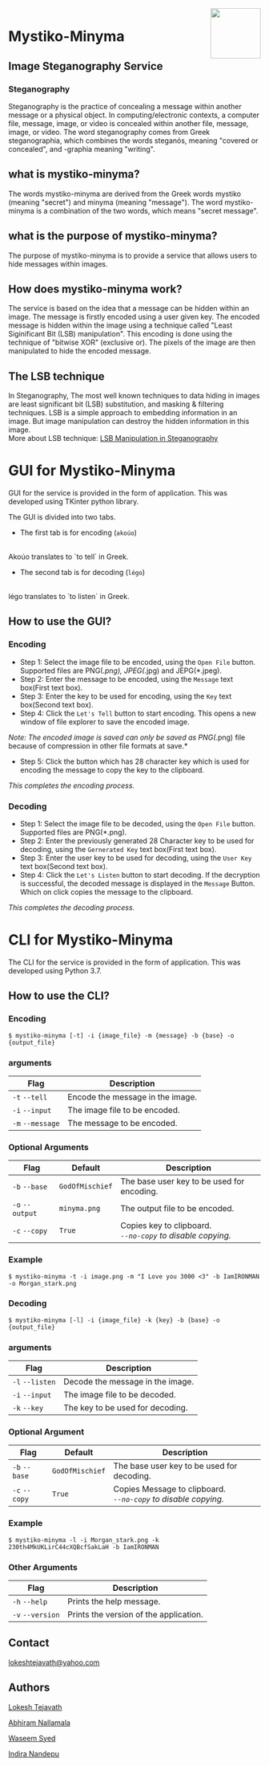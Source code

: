<img align="right" padding-top="100%" height="100"  src="./resources/Feather for ESSE.svg" >

# Mystiko-Minyma


## Image Steganography Service


### Steganography
Steganography is the practice of concealing a message within another message or a physical object. In computing/electronic contexts, a computer file, message, image, or video is concealed within another file, message, image, or video. The word steganography comes from Greek steganographia, which combines the words steganós, meaning "covered or concealed", and -graphia meaning "writing".

## what is mystiko-minyma?
The words mystiko-minyma are derived from the Greek words mystiko (meaning "secret") and minyma (meaning "message"). The word mystiko-minyma is a combination of the two words, which means "secret message".

## what is the purpose of mystiko-minyma?
The purpose of mystiko-minyma is to provide a service that allows users to hide messages within images.

## How does mystiko-minyma work?
The service is based on the idea that a message can be hidden within an image. The message is firstly encoded using a user given key. The encoded message is hidden within the image using a technique called "Least Siginificant Bit (LSB) manipulation". This encoding is done using the technique of "bitwise XOR" (exclusive or). The pixels of the image are then manipulated to hide the encoded message.

## The LSB technique
In Steganography, The most well known techniques to data hiding in images are least significant bit (LSB) substitution, and masking & filtering techniques. LSB is a simple approach to embedding information in an image. But image manipulation can destroy the hidden information in this image.
<br>
More about LSB technique: [LSB Manipulation in Steganography](https://towardsdatascience.com/hiding-data-in-an-image-image-steganography-using-python-e491b68b1372)

# GUI for Mystiko-Minyma
GUI for the service is provided in the form of application. This was developed using TKinter python library.

The GUI is divided into two tabs.
- The first tab is for encoding (```akoúo```)
<br>
Akoúo translates to `to tell` in Greek.
<br>

- The second tab is for decoding (`légo`) 
<br>
légo translates to `to listen` in Greek.

## How to use the GUI?
### Encoding
- Step 1: Select the image file to be encoded, using the ```Open File``` button. Supported files are PNG(*.png), JPEG(*.jpg) and JEPG(*.jpeg).
- Step 2: Enter the message to be encoded, using the ```Message``` text box(First text box).
- Step 3: Enter the key to be used for encoding, using the ```Key``` text box(Second text box).
- Step 4: Click the ```Let's Tell``` button to start encoding. This opens a new window of file explorer to save the encoded image.

*Note: The encoded image is saved can only be saved as PNG(*.png) file because of compression in other file formats at save.*
- Step 5: Click the button which has 28 character key which is used for encoding the message to copy the key to the clipboard.

_This completes the encoding process._
### Decoding
- Step 1: Select the image file to be decoded, using the ```Open File``` button. Supported files are PNG(*.png).
- Step 2: Enter the previously generated 28 Character key to be used for decoding, using the ```Gernerated Key``` text box(First text box).
- Step 3: Enter the user key to be used for decoding, using the ```User Key``` text box(Second text box).
- Step 4: Click the ```Let's Listen``` button to start decoding. If the decryption is successful, the decoded message is displayed in the ```Message``` Button. Which on click copies the message to the clipboard.

_This completes the decoding process._

# CLI for Mystiko-Minyma
The CLI for the service is provided in the form of application. This was developed using Python 3.7.

## How to use the CLI?
### Encoding
```shell
$ mystiko-minyma [-t] -i {image_file} -m {message} -b {base} -o {output_file}
```
### arguments
Flag | Description
-----|------------
`-t`  `--tell`| Encode the message in the image.
`-i`  `--input`| The image file to be encoded.
`-m` `--message`| The message to be encoded.

### Optional Arguments

Flag | Default | Description
-----------|----------------|------------
`-b`  `--base` | `GodOfMischief` | The base user key to be used for encoding.
`-o`  `--output` | `minyma.png` | The output file to be encoded.
`-c` `--copy` |`True`| Copies key to clipboard. <br/>  _```--no-copy``` to disable copying._

### Example
```shell 
$ mystiko-minyma -t -i image.png -m "I Love you 3000 <3" -b IamIRONMAN -o Morgan_stark.png
 ```

### Decoding 
```shell
$ mystiko-minyma [-l] -i {image_file} -k {key} -b {base} -o {output_file}
```
### arguments
Flag | Description
-----|------------
`-l`  `--listen`| Decode the message in the image.
`-i`  `--input`| The image file to be decoded.
`-k` `--key`| The key to be used for decoding.

### Optional Argument
Flag | Default | Description
-----------|----------------|------------
`-b`  `--base` | `GodOfMischief` | The base user key to be used for decoding.
`-c` `--copy` |`True`| Copies Message to clipboard. <br/>  _```--no-copy``` to disable copying._

### Example
```shell
$ mystiko-minyma -l -i Morgan_stark.png -k 230th4MkUKLirC44cXQBcfSakLaH -b IamIRONMAN
```

### Other Arguments
Flag | Description
-----|------------
`-h`  `--help`| Prints the help message.
`-v`  `--version`| Prints the version of the application.


## Contact
lokeshtejavath@yahoo.com

## Authors
[Lokesh Tejavath](https://github.com/lokeshtejavath)

[Abhiram Nallamala](https://github.com/Abhiram8910)

[Waseem Syed](https://github.com/sw2812)

[Indira Nandepu](https://github.com/CloverX4)
